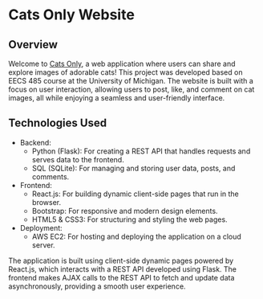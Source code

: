 # Cats Only Website

## Overview
Welcome to [Cats Only](hikipeko.info), a web application where users can share and explore images of adorable cats! This project was developed based on EECS 485 course at the University of Michigan. The website is built with a focus on user interaction, allowing users to post, like, and comment on cat images, all while enjoying a seamless and user-friendly interface.

## Technologies Used
* Backend:
  * Python (Flask): For creating a REST API that handles requests and serves data to the frontend.
  * SQL (SQLite): For managing and storing user data, posts, and comments.
* Frontend:
  * React.js: For building dynamic client-side pages that run in the browser.
  * Bootstrap: For responsive and modern design elements.
  * HTML5 & CSS3: For structuring and styling the web pages.
* Deployment:
  * AWS EC2: For hosting and deploying the application on a cloud server.

The application is built using client-side dynamic pages powered by React.js, which interacts with a REST API developed using Flask. The frontend makes AJAX calls to the REST API to fetch and update data asynchronously, providing a smooth user experience.
